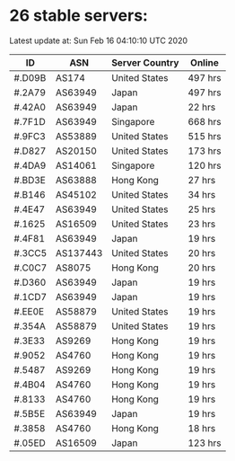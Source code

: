 # 26 stable servers:

Latest update at: Sun Feb 16 04:10:10 UTC 2020

| ID | ASN | Server Country | Online |
| -- | --- | -------------- | ------ |
| #.D09B | AS174 | United States | 497 hrs |
| #.2A79 | AS63949 | Japan | 497 hrs |
| #.42A0 | AS63949 | Japan | 22 hrs |
| #.7F1D | AS63949 | Singapore | 668 hrs |
| #.9FC3 | AS53889 | United States | 515 hrs |
| #.D827 | AS20150 | United States | 173 hrs |
| #.4DA9 | AS14061 | Singapore | 120 hrs |
| #.BD3E | AS63888 | Hong Kong | 27 hrs |
| #.B146 | AS45102 | United States | 34 hrs |
| #.4E47 | AS63949 | United States | 25 hrs |
| #.1625 | AS16509 | United States | 23 hrs |
| #.4F81 | AS63949 | Japan | 19 hrs |
| #.3CC5 | AS137443 | United States | 20 hrs |
| #.C0C7 | AS8075 | Hong Kong | 20 hrs |
| #.D360 | AS63949 | Japan | 19 hrs |
| #.1CD7 | AS63949 | Japan | 19 hrs |
| #.EE0E | AS58879 | United States | 19 hrs |
| #.354A | AS58879 | United States | 19 hrs |
| #.3E33 | AS9269 | Hong Kong | 19 hrs |
| #.9052 | AS4760 | Hong Kong | 19 hrs |
| #.5487 | AS9269 | Hong Kong | 19 hrs |
| #.4B04 | AS4760 | Hong Kong | 19 hrs |
| #.8133 | AS4760 | Hong Kong | 19 hrs |
| #.5B5E | AS63949 | Japan | 19 hrs |
| #.3858 | AS4760 | Hong Kong | 18 hrs |
| #.05ED | AS16509 | Japan | 123 hrs |

